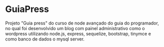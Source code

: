 # GuiaPress

Projeto "Guia press" do curso de node avançado do guia do programador, no qual foi desenvolvido um blog com painel administrativo como o wordpress utilizando node.js, express, sequelize, bootstrap, tinymce e como banco de dados o mysql server.
